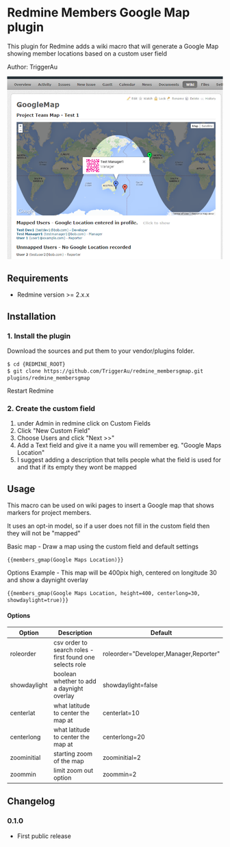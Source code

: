 Redmine Members Google Map plugin
================================= 

This plugin for Redmine adds a wiki macro that will generate a Google Map showing member locations based on a custom user field

Author: TriggerAu

![Example pic](example.png)

## Requirements

* Redmine version >= 2.x.x

## Installation

### 1. Install the plugin

Download the sources and put them to your vendor/plugins folder.

    $ cd {REDMINE_ROOT}
    $ git clone https://github.com/TriggerAu/redmine_membersgmap.git plugins/redmine_membersgmap

Restart Redmine

### 2. Create the custom field

1. under Admin in redmine click on Custom Fields
2. Click "New Custom Field"
3. Choose Users and click "Next >>"
4. Add a Text field and give it a name you will remember eg. "Google Maps Location"
5. I suggest adding a description that tells people what the field is used for and that if its empty they wont be mapped

## Usage

This macro can be used on wiki pages to insert a Google map that shows markers for project members.

It uses an opt-in model, so if a user does not fill in the custom field then they will not be "mapped"

Basic map - Draw a map using the custom field and default settings 
```
{{members_gmap(Google Maps Location)}}
```

Options Example - This map will be 400pix high, centered on longitude 30 and show a daynight overlay
```
{{members_gmap(Google Maps Location, height=400, centerlong=30, showdaylight=true)}}
```

#### Options

|Option|Description|Default|
|--- | --- | ---|
|roleorder|csv order to search roles - first found one selects role|roleorder="Developer,Manager,Reporter"|
|showdaylight|boolean whether to add a daynight overlay|showdaylight=false| 
|centerlat|what latitude to center the map at|centerlat=10|
|centerlong|what latitude to center the map at|centerlong=20|
|zoominitial|starting zoom of the map|zoominitial=2|
|zoommin|limit zoom out option|zoommin=2|

## Changelog

### 0.1.0

- First public release
